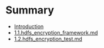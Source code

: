 # Summary

* [Introduction](README.md)
* [1.1.hdfs_encryption_framework.md](1.1.hdfs_encryption_framework.md)
* [1.2.hdfs_encryption_test.md](1.2.hdfs_encryption_test.md)

